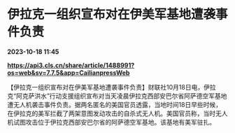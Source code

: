 # 伊拉克一组织宣布对在伊美军基地遭袭事件负责

**2023-10-18 11:45**

**https://api3.cls.cn/share/article/1488991?os=web&sv=7.7.5&app=CailianpressWeb**

【伊拉克一组织宣布对在伊美军基地遭袭事件负责】财联社10月18日电，伊拉克“阿克萨洪水”行动支援组织宣布对当天凌晨伊拉克西部安巴尔省阿萨德空军基地遭无人机袭击事件负责。据两名匿名的美国官员透露，当地时间18日早些时候，在伊拉克的美军拦截了两架意图发动攻击的自杀式无人机。美国官员称，当时无人机试图攻击位于伊拉克西部安巴尔省的阿萨德空军基地。该基地有美军驻扎。